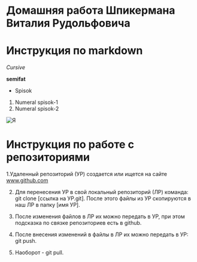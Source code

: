 # Домашняя работа Шпикермана Виталия Рудольфовича
# Инструкция по markdown

*Cursive*

**semifat**

* Spisok

1. Numeral spisok-1
2. Numeral spisok-2

![Я](I_am.jpg)

# Инструкция по работе с репозиториями

1.Удаленный репозиторий (УР) создается или ищется на сайте www.github.com

2. Для перенесения УР в свой локальный репозиторий (ЛР) команда: git clone [ссылка на УР.git]. После этого файлы из УР скопируются в наш ЛР в папку [имя УР].

3. После изменения файлов в ЛР их можно передать в УР, при этом подсказка по связке репозиториев есть в github.
4. После внесения изменений в файлы в ЛР их можно передать в УР: git push.
5. Наоборот - git pull.